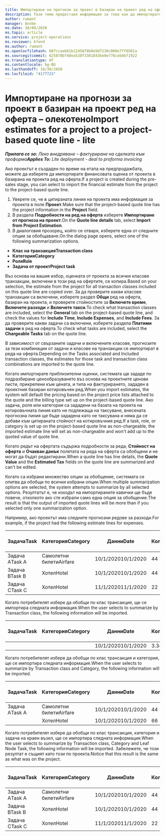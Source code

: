 ```yaml
---
title: Импортиране на прогнози за проект в базиран на проект ред на оферта – олекотено
description: Тази тема предоставя информация за това как да импортирате прогнози от проект в ред на оферта.
author: rumant
manager: Annbe
ms.date: 10/09/2020
ms.topic: article
ms.service: project-operations
ms.reviewer: kfend
ms.author: rumant
ms.openlocfilehash: 607ccaeb61b12458f8b0e9d7230c000e7ff0501a
ms.sourcegitcommit: 625878bf48ea530f3381843be0e778cebbbf1922
ms.translationtype: HT
ms.contentlocale: bg-BG
ms.lasthandoff: 10/30/2020
ms.locfileid: "4177723"
---
```

# <a name="import-estimates-for-a-project-to-a-project-based-quote-line---lite"></a><span data-ttu-id="b3bc9-103">Импортиране на прогнози за проект в базиран на проект ред на оферта – олекотено</span><span class="sxs-lookup"><span data-stu-id="b3bc9-103">Import estimates for a project to a project-based quote line - lite</span></span>

<span data-ttu-id="b3bc9-104">_**Прилага се за:** Леко внедряване – фактуриране на сделката към проформа_</span><span class="sxs-lookup"><span data-stu-id="b3bc9-104">_**Applies To:** Lite deployment - deal to proforma invoicing_</span></span>

<span data-ttu-id="b3bc9-105">Ако проектът е създаден по време на етапа на предпродажбата, можете да изберете да импортирате финансовата оценка от проекта в базирана на проекта ред на оферта.</span><span class="sxs-lookup"><span data-stu-id="b3bc9-105">If a project is created during the pre-sales stage, you can select to import the financial estimate from the project to the project-based quote line.</span></span>

1. <span data-ttu-id="b3bc9-106">Уверете се, че в цитираната линия на проекта има информация за проекта в поле **Проект**.</span><span class="sxs-lookup"><span data-stu-id="b3bc9-106">Make sure that the project-based quote line has the project information in the **Project** field.</span></span>
2. <span data-ttu-id="b3bc9-107">В раздела **Подробности на ред на оферта** изберете **Импортиране от прогноза на проект**.</span><span class="sxs-lookup"><span data-stu-id="b3bc9-107">On the **Quote line details** tab, select **Import from Project Estimation**.</span></span>
3. <span data-ttu-id="b3bc9-108">В диалоговия прозорец, който се отваря, изберете една от следните опции за обобщаване.</span><span class="sxs-lookup"><span data-stu-id="b3bc9-108">On the dialog page opens, select one of the following summarization options.</span></span>

  - <span data-ttu-id="b3bc9-109">**Клас на транзакция**</span><span class="sxs-lookup"><span data-stu-id="b3bc9-109">**Transaction class**</span></span>
  - <span data-ttu-id="b3bc9-110">**Категория**</span><span class="sxs-lookup"><span data-stu-id="b3bc9-110">**Category**</span></span>
  - <span data-ttu-id="b3bc9-111">**Роля**</span><span class="sxs-lookup"><span data-stu-id="b3bc9-111">**Role**</span></span> 
  - <span data-ttu-id="b3bc9-112">**Задача от проект**</span><span class="sxs-lookup"><span data-stu-id="b3bc9-112">**Project task**</span></span>

<span data-ttu-id="b3bc9-113">Въз основа на вашия избор, оценката от проекта за всички класове транзакции, включени в този ред на офертите, се копира.</span><span class="sxs-lookup"><span data-stu-id="b3bc9-113">Based on your selection, the estimate from the project for all transaction classes included on this quote line are copied over.</span></span> <span data-ttu-id="b3bc9-114">За да проверите какви класове транзакции са включени, изберете раздел **Общи** ред на оферта, базиран на проекта, и проверете стойностите за **Включете време**, **Включете разходи** и **Включете такси**.</span><span class="sxs-lookup"><span data-stu-id="b3bc9-114">To check what transaction classes are included, select the **General** tab on the project-based quote line, and check the values for **Include Time**, **Include Expenses**, and **Include Fees**.</span></span>  <span data-ttu-id="b3bc9-115">За да проверите какви задачи са включени, изберете раздела **Платими задачи** в ред на оферта.</span><span class="sxs-lookup"><span data-stu-id="b3bc9-115">To check what tasks are included, select the **Chargeable Tasks** tab on the quote line.</span></span>

<span data-ttu-id="b3bc9-116">В зависимост от свързаните задачи и включените класове, прогнозите за тези комбинации от задачи и класове на транзакции се импортират в реда на оферта.</span><span class="sxs-lookup"><span data-stu-id="b3bc9-116">Depending on the Tasks associated and Included transaction classes, the estimates for those task and transaction class combinations are imported to the quote line.</span></span>

<span data-ttu-id="b3bc9-117">Когато импортирате приблизителни оценки, системата ще зададе по подразбиране ценообразуването въз основа на проектните ценови листи, прикрепени към цената, и типа на фактурирането, зададен в проектния базиран котировъчен ред.</span><span class="sxs-lookup"><span data-stu-id="b3bc9-117">When you import estimates, the system will default the pricing based on the project price lists attached to the quote and the billing type set up on the project-based quote line.</span></span> <span data-ttu-id="b3bc9-118">Ако задача, роля или категория са зададени на базата на проекта на котировъчната линия като не подлежаща на таксуване, внесената прогнозна линия ще бъде зададена като не таксувана и няма да се добави към цитираната стойност на котировъчния ред.</span><span class="sxs-lookup"><span data-stu-id="b3bc9-118">If a task, role, or category is set up on the project-based quote line as non-chargeable, the imported estimate line will set as non-chargeable and won't add up to the quoted value of quote line.</span></span>

<span data-ttu-id="b3bc9-119">Когато редът на офертата съдържа подробности за реда, **Стойност на оферта** и **Очакван данък** полетата на реда на оферта са обобщени и не могат да бъдат редактирани.</span><span class="sxs-lookup"><span data-stu-id="b3bc9-119">When a quote line has line details, the **Quote Value** and the **Estimated Tax** fields on the quote line are summarized and can't be edited.</span></span>

<span data-ttu-id="b3bc9-120">Когато са избрани множество опции за обобщение, системата се опитва да обобщи по всички избрани опции.</span><span class="sxs-lookup"><span data-stu-id="b3bc9-120">When multiple summarization options are selected, the system attempts to summarize by all selected options.</span></span> <span data-ttu-id="b3bc9-121">Резултатът е, че изходът на импортираните кавички ще бъде повече, отколкото ако сте избрали само една опция за обобщение.</span><span class="sxs-lookup"><span data-stu-id="b3bc9-121">The result is that the output of imported quote lines will be more than if you selected only one summarization option.</span></span>

<span data-ttu-id="b3bc9-122">Например, ако проектът има следните прогнозни редове за разходи.</span><span class="sxs-lookup"><span data-stu-id="b3bc9-122">For example, if the project had the following estimate lines for expenses.</span></span>

| <span data-ttu-id="b3bc9-123">Задача</span><span class="sxs-lookup"><span data-stu-id="b3bc9-123">Task</span></span> | <span data-ttu-id="b3bc9-124">Категория</span><span class="sxs-lookup"><span data-stu-id="b3bc9-124">Category</span></span> | <span data-ttu-id="b3bc9-125">Данни</span><span class="sxs-lookup"><span data-stu-id="b3bc9-125">Date</span></span> | <span data-ttu-id="b3bc9-126">Количество</span><span class="sxs-lookup"><span data-stu-id="b3bc9-126">Quantity</span></span> | <span data-ttu-id="b3bc9-127">Единична цена</span><span class="sxs-lookup"><span data-stu-id="b3bc9-127">Unit price</span></span> | <span data-ttu-id="b3bc9-128">Количество</span><span class="sxs-lookup"><span data-stu-id="b3bc9-128">Amount</span></span> |
| --- | --- | --- | --- | --- | --- |
| <span data-ttu-id="b3bc9-129">Задача А</span><span class="sxs-lookup"><span data-stu-id="b3bc9-129">Task A</span></span> | <span data-ttu-id="b3bc9-130">Самолетни билети</span><span class="sxs-lookup"><span data-stu-id="b3bc9-130">Airfare</span></span> | <span data-ttu-id="b3bc9-131">10/1/2020</span><span class="sxs-lookup"><span data-stu-id="b3bc9-131">10/1/2020</span></span> | <span data-ttu-id="b3bc9-132">4</span><span class="sxs-lookup"><span data-stu-id="b3bc9-132">4</span></span> | <span data-ttu-id="b3bc9-133">400</span><span class="sxs-lookup"><span data-stu-id="b3bc9-133">400</span></span> | <span data-ttu-id="b3bc9-134">1600</span><span class="sxs-lookup"><span data-stu-id="b3bc9-134">1600</span></span> |
| <span data-ttu-id="b3bc9-135">Задача B</span><span class="sxs-lookup"><span data-stu-id="b3bc9-135">Task B</span></span> | <span data-ttu-id="b3bc9-136">Хотел</span><span class="sxs-lookup"><span data-stu-id="b3bc9-136">Hotel</span></span> | <span data-ttu-id="b3bc9-137">10/1/2020</span><span class="sxs-lookup"><span data-stu-id="b3bc9-137">10/1/2020</span></span> | <span data-ttu-id="b3bc9-138">4</span><span class="sxs-lookup"><span data-stu-id="b3bc9-138">4</span></span> | <span data-ttu-id="b3bc9-139">200</span><span class="sxs-lookup"><span data-stu-id="b3bc9-139">200</span></span> | <span data-ttu-id="b3bc9-140">800</span><span class="sxs-lookup"><span data-stu-id="b3bc9-140">800</span></span> |
| <span data-ttu-id="b3bc9-141">Задача C</span><span class="sxs-lookup"><span data-stu-id="b3bc9-141">Task C</span></span> | <span data-ttu-id="b3bc9-142">Хотел</span><span class="sxs-lookup"><span data-stu-id="b3bc9-142">Hotel</span></span> | <span data-ttu-id="b3bc9-143">11/1/2020</span><span class="sxs-lookup"><span data-stu-id="b3bc9-143">11/1/2020</span></span> | <span data-ttu-id="b3bc9-144">2</span><span class="sxs-lookup"><span data-stu-id="b3bc9-144">2</span></span> | <span data-ttu-id="b3bc9-145">200</span><span class="sxs-lookup"><span data-stu-id="b3bc9-145">200</span></span> | <span data-ttu-id="b3bc9-146">400</span><span class="sxs-lookup"><span data-stu-id="b3bc9-146">400</span></span> |

<span data-ttu-id="b3bc9-147">Когато потребителят избере да обобщи по клас трансакция, ще се импортира следната информация.</span><span class="sxs-lookup"><span data-stu-id="b3bc9-147">When the user selects to summarize by Transaction class, the following information will be imported.</span></span>

| <span data-ttu-id="b3bc9-148">Задача</span><span class="sxs-lookup"><span data-stu-id="b3bc9-148">Task</span></span> | <span data-ttu-id="b3bc9-149">Категория</span><span class="sxs-lookup"><span data-stu-id="b3bc9-149">Category</span></span> | <span data-ttu-id="b3bc9-150">Данни</span><span class="sxs-lookup"><span data-stu-id="b3bc9-150">Date</span></span> | <span data-ttu-id="b3bc9-151">Количество</span><span class="sxs-lookup"><span data-stu-id="b3bc9-151">Quantity</span></span> | <span data-ttu-id="b3bc9-152">Единична цена</span><span class="sxs-lookup"><span data-stu-id="b3bc9-152">Unit price</span></span> | <span data-ttu-id="b3bc9-153">Количество</span><span class="sxs-lookup"><span data-stu-id="b3bc9-153">Amount</span></span> |
| --- | --- | --- | --- | --- | --- |
|||<span data-ttu-id="b3bc9-154">10/1/2020</span><span class="sxs-lookup"><span data-stu-id="b3bc9-154">10/1/2020</span></span> | <span data-ttu-id="b3bc9-155">3.34</span><span class="sxs-lookup"><span data-stu-id="b3bc9-155">3.34</span></span> | <span data-ttu-id="b3bc9-156">840</span><span class="sxs-lookup"><span data-stu-id="b3bc9-156">840</span></span> | <span data-ttu-id="b3bc9-157">2800</span><span class="sxs-lookup"><span data-stu-id="b3bc9-157">2800</span></span> |

<span data-ttu-id="b3bc9-158">Когато потребителят избере да обобщи по клас трансакция и категория, ще се импортира следната информация.</span><span class="sxs-lookup"><span data-stu-id="b3bc9-158">When the user selects to summarize by Transaction class and Category, the following information will be imported.</span></span>

| <span data-ttu-id="b3bc9-159">Задача</span><span class="sxs-lookup"><span data-stu-id="b3bc9-159">Task</span></span> | <span data-ttu-id="b3bc9-160">Категория</span><span class="sxs-lookup"><span data-stu-id="b3bc9-160">Category</span></span> | <span data-ttu-id="b3bc9-161">Данни</span><span class="sxs-lookup"><span data-stu-id="b3bc9-161">Date</span></span> | <span data-ttu-id="b3bc9-162">Количество</span><span class="sxs-lookup"><span data-stu-id="b3bc9-162">Quantity</span></span> | <span data-ttu-id="b3bc9-163">Единична цена</span><span class="sxs-lookup"><span data-stu-id="b3bc9-163">Unit price</span></span> | <span data-ttu-id="b3bc9-164">Количество</span><span class="sxs-lookup"><span data-stu-id="b3bc9-164">Amount</span></span> |
| --- | --- | --- | --- | --- | --- |
| <span data-ttu-id="b3bc9-165">Задача А</span><span class="sxs-lookup"><span data-stu-id="b3bc9-165">Task A</span></span> | <span data-ttu-id="b3bc9-166">Самолетни билети</span><span class="sxs-lookup"><span data-stu-id="b3bc9-166">Airfare</span></span> | <span data-ttu-id="b3bc9-167">10/1/2020</span><span class="sxs-lookup"><span data-stu-id="b3bc9-167">10/1/2020</span></span> | <span data-ttu-id="b3bc9-168">4</span><span class="sxs-lookup"><span data-stu-id="b3bc9-168">4</span></span> | <span data-ttu-id="b3bc9-169">400</span><span class="sxs-lookup"><span data-stu-id="b3bc9-169">400</span></span> | <span data-ttu-id="b3bc9-170">1600</span><span class="sxs-lookup"><span data-stu-id="b3bc9-170">1600</span></span> |
| | <span data-ttu-id="b3bc9-171">Хотел</span><span class="sxs-lookup"><span data-stu-id="b3bc9-171">Hotel</span></span> | <span data-ttu-id="b3bc9-172">10/1/2020</span><span class="sxs-lookup"><span data-stu-id="b3bc9-172">10/1/2020</span></span> | <span data-ttu-id="b3bc9-173">6</span><span class="sxs-lookup"><span data-stu-id="b3bc9-173">6</span></span> | <span data-ttu-id="b3bc9-174">200</span><span class="sxs-lookup"><span data-stu-id="b3bc9-174">200</span></span> | <span data-ttu-id="b3bc9-175">1200</span><span class="sxs-lookup"><span data-stu-id="b3bc9-175">1200</span></span> |

<span data-ttu-id="b3bc9-176">Когато потребителят избере да обобщи по клас трансакция, категория и задача на краен възел, ще се импортира следната информация.</span><span class="sxs-lookup"><span data-stu-id="b3bc9-176">When the user selects to summarize by Transaction class, Category and Leaf Node Task, the following information will be imported.</span></span> <span data-ttu-id="b3bc9-177">Забележете, че този резултат е същият като този по проекта.</span><span class="sxs-lookup"><span data-stu-id="b3bc9-177">Notice that this result is the same as what was on the project.</span></span>

| <span data-ttu-id="b3bc9-178">Задача</span><span class="sxs-lookup"><span data-stu-id="b3bc9-178">Task</span></span> | <span data-ttu-id="b3bc9-179">Категория</span><span class="sxs-lookup"><span data-stu-id="b3bc9-179">Category</span></span> | <span data-ttu-id="b3bc9-180">Данни</span><span class="sxs-lookup"><span data-stu-id="b3bc9-180">Date</span></span> | <span data-ttu-id="b3bc9-181">Количество</span><span class="sxs-lookup"><span data-stu-id="b3bc9-181">Quantity</span></span> | <span data-ttu-id="b3bc9-182">Единична цена</span><span class="sxs-lookup"><span data-stu-id="b3bc9-182">Unit price</span></span> | <span data-ttu-id="b3bc9-183">Количество</span><span class="sxs-lookup"><span data-stu-id="b3bc9-183">Amount</span></span> |
| --- | --- | --- | --- | --- | --- |
| <span data-ttu-id="b3bc9-184">Задача А</span><span class="sxs-lookup"><span data-stu-id="b3bc9-184">Task A</span></span> | <span data-ttu-id="b3bc9-185">Самолетни билети</span><span class="sxs-lookup"><span data-stu-id="b3bc9-185">Airfare</span></span> | <span data-ttu-id="b3bc9-186">10/1/2020</span><span class="sxs-lookup"><span data-stu-id="b3bc9-186">10/1/2020</span></span> | <span data-ttu-id="b3bc9-187">4</span><span class="sxs-lookup"><span data-stu-id="b3bc9-187">4</span></span> | <span data-ttu-id="b3bc9-188">400</span><span class="sxs-lookup"><span data-stu-id="b3bc9-188">400</span></span> | <span data-ttu-id="b3bc9-189">1600</span><span class="sxs-lookup"><span data-stu-id="b3bc9-189">1600</span></span> |
| <span data-ttu-id="b3bc9-190">Задача B</span><span class="sxs-lookup"><span data-stu-id="b3bc9-190">Task B</span></span> | <span data-ttu-id="b3bc9-191">Хотел</span><span class="sxs-lookup"><span data-stu-id="b3bc9-191">Hotel</span></span> | <span data-ttu-id="b3bc9-192">10/1/2020</span><span class="sxs-lookup"><span data-stu-id="b3bc9-192">10/1/2020</span></span> | <span data-ttu-id="b3bc9-193">4</span><span class="sxs-lookup"><span data-stu-id="b3bc9-193">4</span></span> | <span data-ttu-id="b3bc9-194">200</span><span class="sxs-lookup"><span data-stu-id="b3bc9-194">200</span></span> | <span data-ttu-id="b3bc9-195">800</span><span class="sxs-lookup"><span data-stu-id="b3bc9-195">800</span></span> |
| <span data-ttu-id="b3bc9-196">Задача C</span><span class="sxs-lookup"><span data-stu-id="b3bc9-196">Task C</span></span> | <span data-ttu-id="b3bc9-197">Хотел</span><span class="sxs-lookup"><span data-stu-id="b3bc9-197">Hotel</span></span> | <span data-ttu-id="b3bc9-198">11/1/2020</span><span class="sxs-lookup"><span data-stu-id="b3bc9-198">11/1/2020</span></span> | <span data-ttu-id="b3bc9-199">2</span><span class="sxs-lookup"><span data-stu-id="b3bc9-199">2</span></span> | <span data-ttu-id="b3bc9-200">200</span><span class="sxs-lookup"><span data-stu-id="b3bc9-200">200</span></span> | <span data-ttu-id="b3bc9-201">400</span><span class="sxs-lookup"><span data-stu-id="b3bc9-201">400</span></span> |
